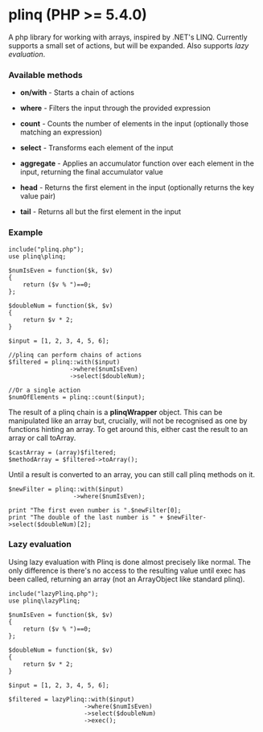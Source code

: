plinq (PHP >= 5.4.0)
=====

A php library for working with arrays, inspired by .NET's LINQ. Currently supports a small set of actions, but will be expanded. Also supports *lazy evaluation*.

### Available methods

* **on/with**     -   Starts a chain of actions

* **where**       -   Filters the input through the provided expression
* **count**       -   Counts the number of elements in the input (optionally those matching an expression)
* **select**      -   Transforms each element of the input
* **aggregate**   -   Applies an accumulator function over each element in the input, returning the final accumulator value
* **head**        -   Returns the first element in the input (optionally returns the key value pair)
* **tail**        -   Returns all but the first element in the input

### Example

    include("plinq.php");
    use plinq\plinq;
    
    $numIsEven = function($k, $v)
    {
        return ($v % ")==0;
    };

    $doubleNum = function($k, $v)
    {
        return $v * 2;
    }

    $input = [1, 2, 3, 4, 5, 6];
    
    //plinq can perform chains of actions
    $filtered = plinq::with($input)
                     ->where($numIsEven)
                     ->select($doubleNum);
                     
    //Or a single action
    $numOfElements = plinq::count($input);
                     
The result of a plinq chain is a **plinqWrapper** object. This can be manipulated like an array but, crucially, will not be recognised as one by functions hinting an array. To get around this, either cast the result to an array or call toArray.
    
    $castArray = (array)$filtered;
    $methodArray = $filtered->toArray();

Until a result is converted to an array, you can still call plinq methods on it.

    $newFilter = plinq::with($input)
                      ->where($numIsEven);
                      
    print "The first even number is ".$newFilter[0];
    print "The double of the last number is " + $newFilter->select($doubleNum)[2];
    
### Lazy evaluation
Using lazy evaluation with Plinq is done almost precisely like normal. The only difference is there's no access to the resulting value until exec has been called, returning an array (not an ArrayObject like standard plinq).

    include("lazyPlinq.php");
    use plinq\lazyPlinq;
    
    $numIsEven = function($k, $v)
    {
        return ($v % ")==0;
    };

    $doubleNum = function($k, $v)
    {
        return $v * 2;
    }

    $input = [1, 2, 3, 4, 5, 6];

    $filtered = lazyPlinq::with($input)
                         ->where($numIsEven)
                         ->select($doubleNum)
                         ->exec();
